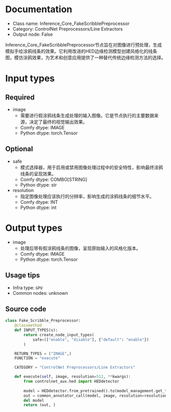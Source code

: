 
# Documentation
- Class name: Inference_Core_FakeScribblePreprocessor
- Category: ControlNet Preprocessors/Line Extractors
- Output node: False

Inference_Core_FakeScribblePreprocessor节点旨在对图像进行预处理，生成模拟手绘涂鸦线条的效果。它利用改进的HED边缘检测模型创建风格化的线条图，模仿涂鸦效果，为艺术和创意应用提供了一种替代传统边缘检测方法的选择。

# Input types
## Required
- image
    - 需要进行假涂鸦线条生成处理的输入图像。它是节点执行的主要数据来源，决定了最终的视觉输出效果。
    - Comfy dtype: IMAGE
    - Python dtype: torch.Tensor
## Optional
- safe
    - 模式选择器，用于启用或禁用图像处理过程中的安全特性，影响最终涂鸦线条的呈现效果。
    - Comfy dtype: COMBO[STRING]
    - Python dtype: str
- resolution
    - 指定图像处理应该执行的分辨率，影响生成的涂鸦线条的细节水平。
    - Comfy dtype: INT
    - Python dtype: int

# Output types
- image
    - 处理后带有假涂鸦线条的图像，呈现原始输入的风格化版本。
    - Comfy dtype: IMAGE
    - Python dtype: torch.Tensor


## Usage tips
- Infra type: `GPU`
- Common nodes: unknown


## Source code
```python
class Fake_Scribble_Preprocessor:
    @classmethod
    def INPUT_TYPES(s):
        return create_node_input_types(
            safe=(["enable", "disable"], {"default": "enable"})
        )

    RETURN_TYPES = ("IMAGE",)
    FUNCTION = "execute"

    CATEGORY = "ControlNet Preprocessors/Line Extractors"

    def execute(self, image, resolution=512, **kwargs):
        from controlnet_aux.hed import HEDdetector
        
        model = HEDdetector.from_pretrained().to(model_management.get_torch_device())
        out = common_annotator_call(model, image, resolution=resolution, scribble=True, safe=kwargs["safe"]=="enable")
        del model
        return (out, )

```
